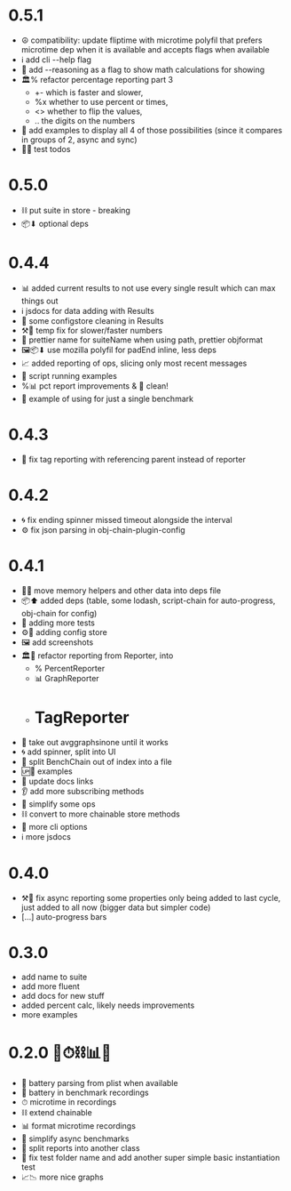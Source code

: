 # 0.5.1
- ☮️ compatibility: update fliptime with microtime polyfil that prefers microtime dep when it is available and accepts flags when available
- ℹ️️ add cli --help flag
- 🚩 add --reasoning as a flag to show math calculations for showing
- 🏛️% refactor percentage reporting part 3
  - +- which is faster and slower,
  - %x whether to use percent or times,
  - <> whether to flip the values,
  - .. the digits on the numbers
- 📘 add examples to display all 4 of those possibilities (since it compares in groups of 2, async and sync)
- 🔬📝 test todos

# 0.5.0
- ⛓ put suite in store - breaking
- 📦⬇ optional deps

# 0.4.4
- 📊 added current results to not use every single result which can max things out
- ℹ️️ jsdocs for data adding with Results
- 🛁 some configstore cleaning in Results
- ⚒🔢 temp fix for slower/faster numbers
- 🎀 prettier name for suiteName when using path, prettier objformat
- 🖼️📦⬇ use mozilla polyfil for padEnd inline, less deps
- 📈 added reporting of ops, slicing only most recent messages
- 📜 script running examples
- %📊 pct report improvements & 🛁 clean!
- 📘 example of using for just a single benchmark

# 0.4.3
- 📛 fix tag reporting with referencing parent instead of reporter

# 0.4.2
- 🌀 fix ending spinner missed timeout alongside the interval
- ⚙ fix json parsing in obj-chain-plugin-config

# 0.4.1

- 📒🚚 move memory helpers and other data into deps file
- 📦⬆ added deps (table, some lodash, script-chain for auto-progress, obj-chain for config)
- 🔬 adding more tests
- ⚙💽 adding config store
- 🖼️ add screenshots
- 🏛️🏰 refactor reporting from Reporter, into
  - % PercentReporter
  - 📊 GraphReporter
  - # TagReporter
- 🛁 take out avggraphsinone until it works
- 🌀 add spinner, split into UI
- 🤸 split BenchChain out of index into a file
- 🆙📘 examples
- 🔗 update docs links
- 👂 add more subscribing methods
- 👾 simplify some ops
- ⛓ convert to more chainable store methods
- 🚩 more cli options
- ℹ️️ more jsdocs

# 0.4.0
- ⚒💍 fix async reporting some properties only being added to last cycle, just added to all now (bigger data but simpler code)
- [...] auto-progress bars

# 0.3.0
- add name to suite
- add more fluent
- add docs for new stuff
- added percent calc, likely needs improvements
- more examples

# 0.2.0 🔋⏱⛓📊👾
- 🔋 battery parsing from plist when available
- 🔋 battery in benchmark recordings
- ⏱ microtime in recordings
- ⛓ extend chainable
- 📊 format microtime recordings
- 👾 simplify async benchmarks
- 🤸 split reports into another class
- 🔬 fix test folder name and add another super simple basic instantiation test
- 📈📉 more nice graphs
